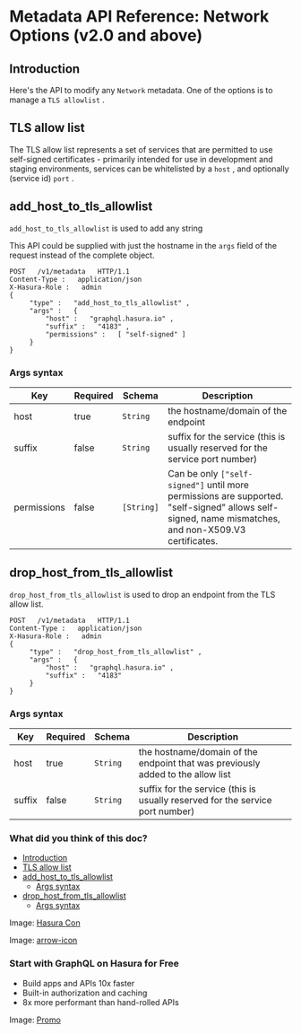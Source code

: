 # Metadata API Reference: Network Options (v2.0 and above)

## Introduction​

Here's the API to modify any `Network` metadata. One of the options is
to manage a `TLS allowlist` .

## TLS allow list​

The TLS allow list represents a set of services that are permitted to use
self-signed certificates - primarily intended for use in development and
staging environments, services can be whitelisted by a `host` , and
optionally (service id) `port` .

## add_host_to_tls_allowlist​

 `add_host_to_tls_allowlist` is used to add any string

This API could be supplied with just the hostname in the `args` field of
the request instead of the complete object.

```
POST   /v1/metadata   HTTP/1.1
Content-Type :   application/json
X-Hasura-Role :   admin
{
     "type" :   "add_host_to_tls_allowlist" ,
     "args" :   {
         "host" :   "graphql.hasura.io" ,
         "suffix" :   "4183" ,
         "permissions" :   [ "self-signed" ]
     }
}
```

### Args syntax​

| Key | Required | Schema | Description |
|---|---|---|---|
| host | true |  `String`  | the hostname/domain of the endpoint |
| suffix | false |  `String`  | suffix for the service (this is usually reserved for the service port number) |
| permissions | false |  `[String]`  | Can be only `["self-signed"]` until more permissions are supported. "self-signed" allows self-signed, name mismatches, and non-X509.V3 certificates. |


## drop_host_from_tls_allowlist​

 `drop_host_from_tls_allowlist` is used to drop an endpoint from the TLS allow list.

```
POST   /v1/metadata   HTTP/1.1
Content-Type :   application/json
X-Hasura-Role :   admin
{
     "type" :   "drop_host_from_tls_allowlist" ,
     "args" :   {
         "host" :   "graphql.hasura.io" ,
         "suffix" :   "4183"
     }
}
```

### Args syntax​

| Key | Required | Schema | Description |
|---|---|---|---|
| host | true |  `String`  | the hostname/domain of the endpoint that was previously added to the allow list |
| suffix | false |  `String`  | suffix for the service (this is usually reserved for the service port number) |


### What did you think of this doc?

- [ Introduction ](https://hasura.io/docs/latest/api-reference/metadata-api/network/#tls-allowlist/#introduction)
- [ TLS allow list ](https://hasura.io/docs/latest/api-reference/metadata-api/network/#tls-allowlist/#tls-allow-list)
- [ add_host_to_tls_allowlist ](https://hasura.io/docs/latest/api-reference/metadata-api/network/#tls-allowlist/#metadata-add-host-to-tls-allowlist)
    - [ Args syntax ](https://hasura.io/docs/latest/api-reference/metadata-api/network/#tls-allowlist/#add-host-to-tls-allowlist-syntax)
- [ drop_host_from_tls_allowlist ](https://hasura.io/docs/latest/api-reference/metadata-api/network/#tls-allowlist/#metadata-drop-host-from-tls-allowlist)
    - [ Args syntax ](https://hasura.io/docs/latest/api-reference/metadata-api/network/#tls-allowlist/#drop-host-from-tls-allowlist-syntax)


Image: [ Hasura Con ](https://res.cloudinary.com/dh8fp23nd/image/upload/v1686154570/hasura-con-2023/has-con-light-date_r2a2ud.png)

Image: [ arrow-icon ](https://res.cloudinary.com/dh8fp23nd/image/upload/v1683723549/main-web/chevron-right_ldbi7d.png)

### Start with GraphQL on Hasura for Free

- Build apps and APIs 10x faster
- Built-in authorization and caching
- 8x more performant than hand-rolled APIs


Image: [ Promo ](https://hasura.io/docs/assets/images/hasura-free-ff60e409244e0ea12b5a3045d1a9096b.png)